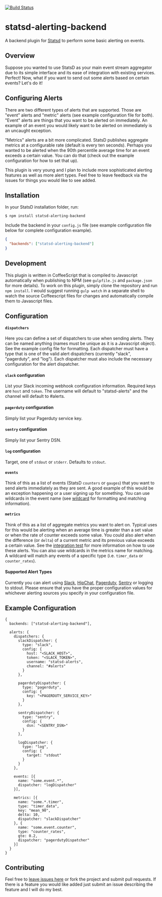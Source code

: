 [![Build Status](https://travis-ci.org/joshgummersall/statsd-alerting-backend.svg?branch=master)](https://travis-ci.org/joshgummersall/statsd-alerting-backend)

statsd-alerting-backend
======================

A backend plugin for [Statsd](https://github.com/etsy/statsd/) to perform some
basic alerting on events.

## Overview

Suppose you wanted to use StatsD as your main event stream aggregator due
to its simple interface and its ease of integration with existing services.
Perfect! Now, what if you want to send out some alerts based on certain events?
Let's do it!

## Configuring Alerts

There are two different types of alerts that are supported. Those are "event"
alerts and "metric" alerts (see example configuration file for both). "Event"
alerts are things that you want to be alerted on immediately. An example of an
event you would likely want to be alerted on immediately is an uncaught
exception.

"Metrics" alerts are a bit more complicated. StatsD publishes aggregate metrics
at a configurable rate (default is every ten seconds). Perhaps you wanted to be
alerted when the 90th percentile average time for an event exceeds a certain
value. You can do that (check out the example configuration for how to set that
up).

This plugin is very young and I plan to include more sophisticated alerting
features as well as more alert types. Feel free to leave feedback via the
issues for things you would like to see added.

## Installation

In your StatsD installation folder, run:

```bash
$ npm install statsd-alerting-backend
```

Include the backend in your `config.js` file (see example configuration file
below for complete configuration example).

```json
{
  "backends": ["statsd-alerting-backend"]
}
```

## Development

This plugin is written in CoffeeScript that is compiled to Javascript
automatically when publishing to NPM (see `gulpfile.js` and `package.json` for
more details). To work on this plugin, simply clone the repository and run
`npm install`. I would suggest running `gulp watch` in a separate shell to
watch the source Coffeescript files for changes and automatically compile them
to Javascript files.

## Configuration

#### `dispatchers`

Here you can define a set of dispatchers to use when sending alerts. They can
be named anything (names must be unique as it is a Javascript object). See the
example config file for formatting. Each dispatcher must have a type that is
one of the valid alert dispatchers (currently "slack", "pagerduty", and "log").
Each dispatcher must also include the necessary configuration for the alert
dispatcher.

#### `slack` configuration

List your Slack incoming webhook configuration information. Required keys are
`host` and `token`. The username will default to "statsd-alerts" and the channel
will default to #alerts.

#### `pagerduty` configuration

Simply list your Pagerduty service key.

#### `sentry` configuration

Simply list your Sentry DSN.

#### `log` configuration

Target, one of `stdout` or `stderr`. Defaults to `stdout`.

#### `events`

Think of this as a list of events (StatsD `counters` or `gauges`) that you want
to send alerts immediately as they are sent. A good example of this would be an
exception happening or a user signing up for something. You can use wildcards
in the event name (see [wildcard](https://www.npmjs.org/package/wildcard) for
formatting and matching information).

#### `metrics`

Think of this as a list of aggregate metrics you want to alert on. Typical uses
for this would be alerting when an average time is greater than a set value or
when the rate of counter exceeds some value. You could also alert when the
difference (or `delta`) of a current metric and its previous value exceeds a
certain value. See the [integration test](https://github.com/joshgummersall/statsd-alerting-backend/blob/master/test/integration_test.coffee)
for more information on how to use these alerts. You can also use wildcards
in the metrics name for matching. A wildcard will match any events of a specific
type (i.e. `timer_data` or `counter_rates`).

#### Supported Alert Types

Currently you can alert using [Slack](https://slack.com/), [HipChat](https://www.hipchat.com/),
[Pagerduty](http://www.pagerduty.com/), [Sentry](https://getsentry.com/welcome/) 
or logging to stdout. Please ensure that you have the proper configuration
values for whichever alerting sources you specify in your configuration file.

## Example Configuration

```
{
  backends: ["statsd-alerting-backend"],

  alerts: {
    dispatchers: {
      slackDispatcher: {
        type: "slack",
        config: {
          host: "<SLACK_HOST>",
          token: "<SLACK_TOKEN>",
          username: "statsd-alerts",
          channel: "#alerts"
        }
      },

      pagerdutyDispatcher: {
        type: "pagerduty",
        config: {
          key: "<PAGERDUTY_SERVICE_KEY>"
        }
      },

      sentryDispatcher: {
        type: "sentry",
        config: {
          dsn: "<SENTRY_DSN>"
        }
      },

      logDispatcher: {
        type: "log",
        config: {
          target: "stdout"
        }
      }
    },

    events: [{
      name: "some.event.*",
      dispatcher: "logDispatcher"
    }],

    metrics: [{
      name: "some.*.timer",
      type: "timer_data",
      key: "mean_90",
      delta: 10,
      dispatcher: "slackDispatcher"
    }, {
      name: "some.event.counter",
      type: "counter_rates",
      gte: 0.2,
      dispatcher: "pagerdutyDispatcher"
    }]
  }
}
```

## Contributing

Feel free to [leave issues here](https://github.com/joshgummersall/statsd-alerting-backend/issues)
or fork the project and submit pull requests. If there is a feature you would like added
just submit an issue describing the feature and I will do my best.
